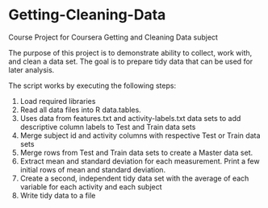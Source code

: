 Getting-Cleaning-Data
=====================

Course Project for Coursera Getting and Cleaning Data subject

The purpose of this project is to demonstrate ability to collect, work with, and clean a data set. The goal is to prepare tidy data that can be used for later analysis. 

The script works by executing the following steps:
1. Load required libraries
2. Read all data files into R data.tables.
3. Uses data from features.txt and activity-labels.txt data sets to add descriptive column labels to Test and Train data sets
4. Merge subject id and activity columns with respective Test or Train data sets
5. Merge rows from Test and Train data sets to create a Master data set.
6. Extract mean and standard deviation for each measurement. Print a few initial rows of mean and standard deviation.
7. Create a second, independent tidy data set with the average of each variable for each activity and each subject
8. Write tidy data to a file

